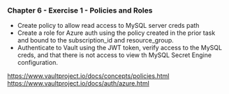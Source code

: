 ### Chapter 6 - Exercise 1 - Policies and Roles
* Create policy to allow read access to MySQL server creds path
* Create a role for Azure auth using the policy created in the prior task and bound to the subscription_id and resource_group. 
* Authenticate to Vault using the JWT token, verify access to the MySQL creds, and that there is not access to view th MySQL Secret Engine configuration.

https://www.vaultproject.io/docs/concepts/policies.html
https://www.vaultproject.io/docs/auth/azure.html  
